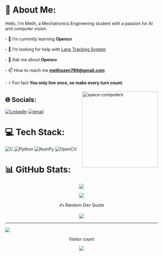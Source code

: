 # 💫 About Me:
Hello, I'm Melih, a Mechatronics Engineering student with a passion for AI and computer vision.<br><br>- 🌱 I’m currently learning **Opencv**<br><br>- 🤝 I’m looking for help with [Lane Tracking System](https://github.com/Xerhuu/Lane-Tracking-System)<br><br>- 💬 Ask me about **Opencv**<br><br>- 📫 How to reach me **melihozen789@gmail.com**<br><br>- ⚡ Fun fact **You only live once, so make every turn count.**        

<img  align="right"  height="250" alt="space-computers" src="https://media4.giphy.com/media/v1.Y2lkPTc5MGI3NjExaGhvNWp1OThiY3pkd21qeTQ5Y3c0Y212eDNnanV5MDNobmFwbDNnaCZlcD12MV9pbnRlcm5hbF9naWZfYnlfaWQmY3Q9Zw/kiWlpxD6hXmvTL8dio/giphy.gif"  />

## 🌐 Socials:
[![LinkedIn](https://img.shields.io/badge/LinkedIn-%230077B5.svg?logo=linkedin&logoColor=white)](https://linkedin.com/in/melih-özen-358980343) [![email](https://img.shields.io/badge/Email-D14836?logo=gmail&logoColor=white)](mailto:melihozen789@gmail.com) 


# 💻 Tech Stack:
![C](https://img.shields.io/badge/c-%2300599C.svg?style=for-the-badge&logo=c&logoColor=white) ![Python](https://img.shields.io/badge/python-3670A0?style=for-the-badge&logo=python&logoColor=ffdd54) ![NumPy](https://img.shields.io/badge/numpy-%23013243.svg?style=for-the-badge&logo=numpy&logoColor=white) ![OpenCV](https://img.shields.io/badge/opencv-%23white.svg?style=for-the-badge&logo=opencv&logoColor=white)


# 📊 GitHub Stats:
<p align="center">
  <img src="https://github-readme-stats.vercel.app/api?username=melihozendev&theme=radical&hide_border=false&include_all_commits=false&count_private=false" />
</p>

<p align="center">
  <img src="https://github-readme-stats.vercel.app/api/top-langs/?username=melihozendev&theme=radical&hide_border=false&include_all_commits=false&count_private=false&layout=compact" />
</p>

<p align="center"> ✍️ Random Dev Quote
<p align="center">
  <img src="https://quotes-github-readme.vercel.app/api?type=horizontal&theme=radical" />
</p>

---
[![](https://visitcount.itsvg.in/api?id=melihozendev&icon=0&color=13)](https://visitcount.itsvg.in)

<!-- Proudly created with GPRM ( https://gprm.itsvg.in ) -->
<p align="center"> Visitor count
<p align="center">
  <img src="https://profile-counter.glitch.me/{melihozendev}/count.svg" />
</p>
